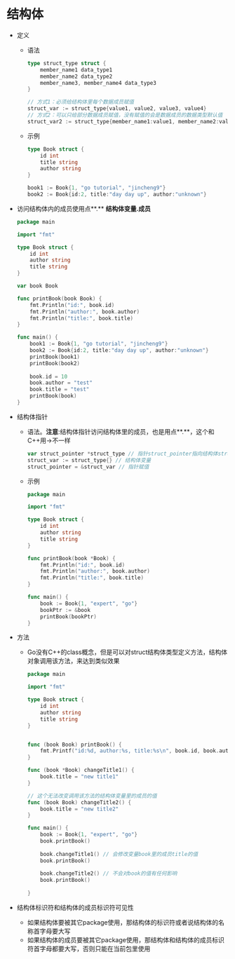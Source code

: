 # 结构体

* 定义

  * 语法

    ```go
    type struct_type struct {
        member_name1 data_type1
        member_name2 data_type2
        member_name3, member_name4 data_type3
    }
    
    // 方式1：必须给结构体里每个数据成员赋值
    struct_var := struct_type{value1, value2, value3, value4}
    // 方式2：可以只给部分数据成员赋值，没有赋值的会是数据成员的数据类型默认值
    struct_var2 := struct_type{member_name1:value1, member_name2:value2}
    ```

    

  * 示例

    ```go
    type Book struct {
        id int
        title string
        author string
    }
    
    book1 := Book{1, "go tutorial", "jincheng9"}
    book2 := Book{id:2, title:"day day up", author:"unknown"}
    ```

    

* 访问结构体内的成员使用点**.**   **结构体变量.成员**

  ```go
  package main
  
  import "fmt"
  
  type Book struct {
      id int
      author string
      title string
  }
  
  var book Book
  
  func printBook(book Book) {
      fmt.Println("id:", book.id)
      fmt.Println("author:", book.author)
      fmt.Println("title:", book.title)
  }
  
  func main() {
      book1 := Book{1, "go tutorial", "jincheng9"}
      book2 := Book{id:2, title:"day day up", author:"unknown"}
      printBook(book1)
      printBook(book2)
      
      book.id = 10
      book.author = "test"
      book.title = "test"
      printBook(book)
  }
  ```

  

* 结构体指针

  * 语法。**注意**:结构体指针访问结构体里的成员，也是用点**.**，这个和C++用->不一样

    ```go
    var struct_pointer *struct_type // 指针struct_pointer指向结构体struct_type
    struct_var := struct_type{} // 结构体变量
    struct_pointer = &struct_var // 指针赋值
    ```

    

  * 示例

    ```go
    package main
    
    import "fmt"
    
    type Book struct {
        id int
        author string
        title string
    }
    
    func printBook(book *Book) {
        fmt.Println("id:", book.id)
        fmt.Println("author:", book.author)
        fmt.Println("title:", book.title)
    }
    
    func main() {
        book := Book{1, "expert", "go"}
        bookPtr := &book
        printBook(bookPtr)
    }
    ```

    

* 方法

  * Go没有C++的class概念，但是可以对struct结构体类型定义方法，结构体对象调用该方法，来达到类似效果

    ```go
    package main
    
    import "fmt"
    
    type Book struct {
        id int
        author string
        title string
    }
    
    
    func (book Book) printBook() {
        fmt.Printf("id:%d, author:%s, title:%s\n", book.id, book.author, book.title)
    }
    
    func (book *Book) changeTitle1() {
        book.title = "new title1"
    }
    
    // 这个无法改变调用该方法的结构体变量里的成员的值
    func (book Book) changeTitle2() {
        book.title = "new title2"
    }
    
    func main() {
        book := Book{1, "expert", "go"}
        book.printBook()
        
        book.changeTitle1() // 会修改变量book里的成员title的值
        book.printBook()
        
        book.changeTitle2() // 不会对book的值有任何影响
        book.printBook()
        
    }
    ```

    

* 结构体标识符和结构体的成员标识符可见性

  * 如果结构体要被其它package使用，那结构体的标识符或者说结构体的名称首字母要大写
  * 如果结构体的成员要被其它package使用，那结构体和结构体的成员标识符首字母都要大写，否则只能在当前包里使用